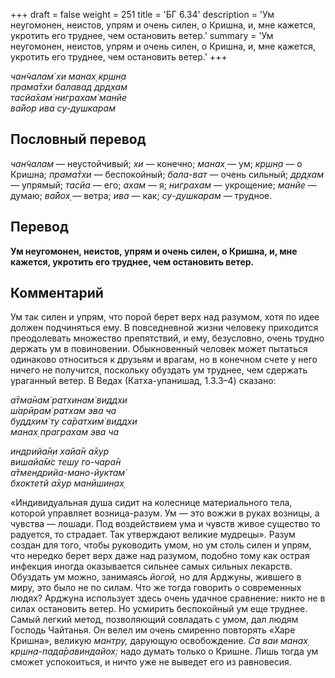+++
draft = false
weight = 251
title = 'БГ 6.34'
description = 'Ум неугомонен, неистов, упрям и очень силен, о Кришна, и, мне кажется, укротить его труднее, чем остановить ветер.'
summary = 'Ум неугомонен, неистов, упрям и очень силен, о Кришна, и, мне кажется, укротить его труднее, чем остановить ветер.'
+++

_чан̃чалам̇ хи манах̣ кр̣шн̣а  
прама̄тхи балавад др̣д̣хам  
тасйа̄хам̇ ниграхам̇ манйе  
ва̄йор ива су-душкарам_

## Пословный перевод

_чан̃чалам_ — неустойчивый; _хи_ — конечно; _манах̣_ — ум; _кр̣шн̣а_ — о Кришна; _прама̄тхи_ — беспокойный; _бала_\-_ват_ — очень сильный; _др̣д̣хам_ — упрямый; _тасйа_ — его; _ахам_ — я; _ниграхам_ — укрощение; _манйе_ — думаю; _ва̄йох̣_ — ветра; _ива_ — как; _су_\-_душкарам_ — трудное.

## Перевод

**Ум неугомонен, неистов, упрям и очень силен, о Кришна, и, мне кажется, укротить его труднее, чем остановить ветер.**

## Комментарий

Ум так силен и упрям, что порой берет верх над разумом, хотя по идее должен подчиняться ему. В повседневной жизни человеку приходится преодолевать множество препятствий, и ему, безусловно, очень трудно держать ум в повиновении. Обыкновенный человек может пытаться одинаково относиться к друзьям и врагам, но в конечном счете у него ничего не получится, поскольку обуздать ум труднее, чем сдержать ураганный ветер. В Ведах (Катха-упанишад, 1.3.3–4) сказано:

_а̄тма̄нам̇ ратхинам̇ виддхи  
ш́арӣрам̇ ратхам эва ча  
буддхим̇ ту са̄ратхим̇ виддхи  
манах̣ праграхам эва ча_

_индрийа̄н̣и хайа̄н а̄хур  
вишайа̄м̇с тешу го-чара̄н  
а̄тмендрийа-мано-йуктам̇  
бхоктетй а̄хур манӣшин̣ах̣_

«Индивидуальная душа сидит на колеснице материального тела, которой управляет возница-разум. Ум — это вожжи в руках возницы, а чувства — лошади. Под воздействием ума и чувств живое существо то радуется, то страдает. Так утверждают великие мудрецы». Разум создан для того, чтобы руководить умом, но ум столь силен и упрям, что нередко берет верх даже над разумом, подобно тому как острая инфекция иногда оказывается сильнее самых сильных лекарств. Обуздать ум можно, занимаясь _йогой,_ но для Арджуны, жившего в миру, это было не по силам. Что же тогда говорить о современных людях? Арджуна использует здесь очень удачное сравнение: никто не в силах остановить ветер. Но усмирить беспокойный ум еще труднее. Самый легкий метод, позволяющий совладать с умом, дал людям Господь Чайтанья. Он велел им очень смиренно повторять «Харе Кришна», великую _мантру,_ дарующую освобождение. _Са ваи манах̣ кр̣шн̣а-пада̄равиндайох̣:_ надо думать только о Кришне. Лишь тогда ум сможет успокоиться, и ничто уже не выведет его из равновесия.
